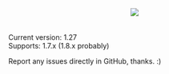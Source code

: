<center><img src="http://i.imgur.com/ITXndBF.png" /></center><br /><br />
Current version: 1.27<br />
Supports: 1.7.x (1.8.x probably)

Report any issues directly in GitHub, thanks. :)


